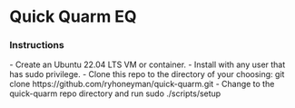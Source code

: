 # Quick Quarm EQ
<h3>Instructions</h3>
 - Create an Ubuntu 22.04 LTS VM or container.
 - Install with any user that has sudo privilege.
 - Clone this repo to the directory of your choosing: git clone https://github.com/ryhoneyman/quick-quarm.git
 - Change to the quick-quarm repo directory and run sudo ./scripts/setup
